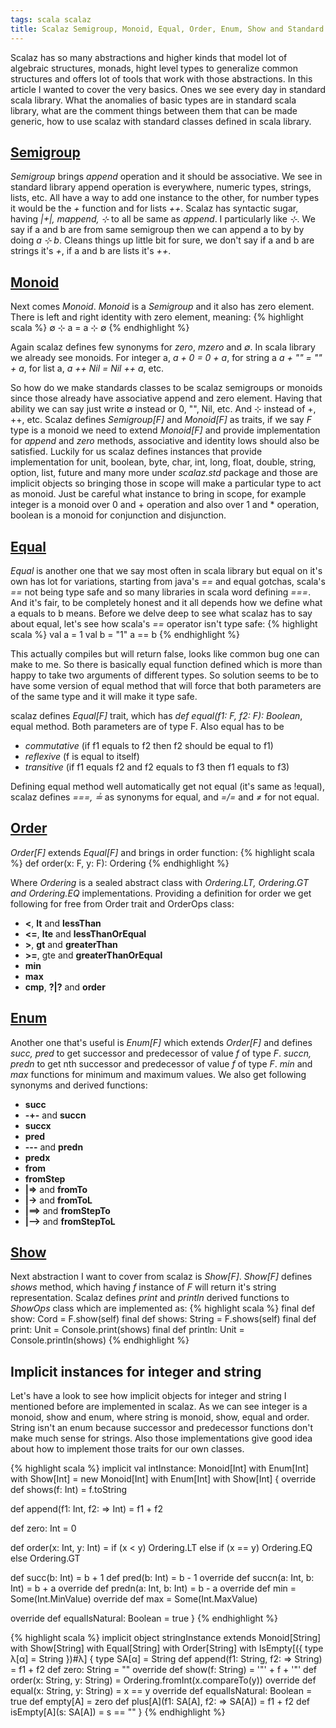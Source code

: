 ```yaml
---
tags: scala scalaz
title: Scalaz Semigroup, Monoid, Equal, Order, Enum, Show and Standard Scala Classes
---
```


Scalaz has so many abstractions and higher kinds that model lot of
algebraic structures, monads, hight level types to generalize common structures
and offers lot of tools that work with those abstractions.
In this article I wanted to cover the very basics. Ones we see every day
in standard scala library. What the anomalies of basic types are in standard
scala library, what are the comment things between them that can be made
generic, how to use scalaz with standard classes defined in scala library.

## [Semigroup](#semigroup)
*Semigroup* brings *append* operation and it
should be associative. We see in standard library append operation is
everywhere, numeric types, strings, lists, etc. All have a way to add one
instance to the other, for number types it would be the *+* function and
for lists *++*. Scalaz has syntactic sugar, having *|+|, mappend, ⊹* to all
be same as *append*. I particularly like *⊹*. We say if a and b are from same
semigroup then we can append a to by by doing *a ⊹ b*. Cleans things up little
bit for sure, we don't say if a and b are strings it's *+*, if a and b are
lists it's *++*.

## [Monoid](#monoid)
Next comes *Monoid*. *Monoid* is a *Semigroup* and it also has zero element.
There is left and right identity with zero element, meaning:
{% highlight scala %}
∅ ⊹ a = a ⊹ ∅
{% endhighlight %}

Again scalaz defines few synonyms for *zero*, *mzero* and *∅*. In scala library
we already see monoids. For integer a, *a + 0 = 0 + a*, for string a
*a + "" = "" + a*, for list a, *a ++ Nil = Nil ++ a*, etc.

So how do we make standards classes to be scalaz semigroups or monoids since
those already have associative append and zero element. Having that
ability we can say just write ∅ instead or 0, "", Nil, etc.
And ⊹ instead of +, ++, etc. Scalaz defines *Semigroup[F]* and *Monoid[F]* as
traits, if we say *F* type is a monoid we need to extend *Monoid[F]* and
provide implementation for *append* and *zero* methods, associative and identity lows
should also be satisfied. Luckily for us scalaz defines instances that provide
implementation for unit, boolean, byte, char, int, long, float, double, string,
option, list, future and many more under *scalaz.std* package and those are
implicit objects so bringing those in scope will make a particular type to act
as monoid. Just be careful what instance to bring in scope, for example
integer is a monoid over 0 and + operation and also over 1 and * operation,
boolean is a monoid for conjunction and disjunction.

## [Equal](#equal)
*Equal* is another one that we say most often in scala library but equal on
it's own has lot for variations, starting from java's *==* and
equal gotchas, scala's *==* not being type safe and so many
libraries in scala word defining *===*. And it's fair, to be completely
honest and it all depends how we define what a equals to b means.
Before we delve deep to see what scalaz has to say about equal, let's see how
scala's *==* operator isn't type safe:
{% highlight scala %}
val a = 1
val b = "1"
a == b
{% endhighlight %}

This actually compiles but will return false, looks like common bug one can make
to me. So there is basically equal function defined which is more than happy
to take two arguments of different types. So solution seems to be to have
some version of equal method that will force that both parameters are of the
same type and it will make it type safe.

scalaz defines *Equal[F]* trait, which has *def equal(f1: F, f2: F): Boolean*,
equal method. Both parameters are of type F. Also equal has to be

* *commutative* (if f1 equals to f2 then f2 should be equal to f1)
* *reflexive* (f is equal to itself)
* *transitive* (if f1 equals f2 and f2 equals to f3 then f1 equals to f3) 

Defining equal method well automatically get not equal (it's same as !equal),
scalaz defines *===, ≟* as synonyms for equal, and *=/=* and *≠* for
not equal.

## [Order](#order)
*Order[F]* extends *Equal[F]* and brings in order function:
{% highlight scala %}
def order(x: F, y: F): Ordering 
{% endhighlight %}

Where *Ordering* is a sealed abstract class with 
*Ordering.LT, Ordering.GT and Ordering.EQ* implementations. Providing a
definition for order we get following for free from Order trait and OrderOps
class:

* **<**, **lt** and **lessThan**
* **<=**, **lte** and **lessThanOrEqual**
* **\>**, **gt** and **greaterThan**
* **\>=**, gte and **greaterThanOrEqual**
* **min**
* **max**
* **cmp**, **?\|?** and **order**

## [Enum](#enum)
Another one that's useful is *Enum[F]* which extends *Order[F]* and
defines *succ, pred* to get successor and predecessor of value *f* of type *F*.
*succn, predn* to get nth successor and predecessor of value *f* of type *F*.
*min* and *max* functions for minimum and maximum values. We also get following
synonyms and derived functions:

* **succ**
* **-+-** and **succn**
* **succx**
* **pred**
* **---** and **predn**
* **predx**
* **from**
* **fromStep**
* **\|=>** and **fromTo**
* **\|->** and **fromToL**
* **\|==>** and **fromStepTo**
* **\|-->** and **fromStepToL**

## [Show](#show)
Next abstraction I want to cover from scalaz is *Show[F]*. *Show[F]* defines
*shows* method, which having *f* instance of *F* will return it's string
representation. Scalaz defines *print* and *println* derived functions to
*ShowOps* class which are implemented as:
{% highlight scala %}
final def show: Cord = F.show(self)
final def shows: String = F.shows(self)
final def print: Unit = Console.print(shows)
final def println: Unit = Console.println(shows)
{% endhighlight %}

## Implicit instances for integer and string
Let's have a look to see how implicit objects for integer and string I mentioned
before are implemented in scalaz. As we can see integer is a monoid,
show and enum, where string is monoid, show, equal and order.
String isn't an enum because successor and predecessor functions don't make
much sense for strings. Also those implementations give good idea about
how to implement those traits for our own classes.

{% highlight scala %}
implicit val intInstance: Monoid[Int] with Enum[Int] with Show[Int] = new Monoid[Int] with Enum[Int] with Show[Int] {
  override def shows(f: Int) = f.toString
  
  def append(f1: Int, f2: => Int) = f1 + f2
  
  def zero: Int = 0
  
  def order(x: Int, y: Int) = if (x < y) Ordering.LT else if (x == y) Ordering.EQ else Ordering.GT
  
  def succ(b: Int) = b + 1
  def pred(b: Int) = b - 1
  override def succn(a: Int, b: Int) = b + a
  override def predn(a: Int, b: Int) = b - a
  override def min = Some(Int.MinValue)
  override def max = Some(Int.MaxValue)
  
  override def equalIsNatural: Boolean = true
}
{% endhighlight %}

{% highlight scala %}
implicit object stringInstance extends Monoid[String] with Show[String] with Equal[String] with Order[String] with IsEmpty[({ type λ[α] = String })#λ] {
  type SA[α] = String
  def append(f1: String, f2: => String) = f1 + f2
  def zero: String = ""
  override def show(f: String) = '"' + f + '"'
  def order(x: String, y: String) = Ordering.fromInt(x.compareTo(y))
  override def equal(x: String, y: String) = x == y
  override def equalIsNatural: Boolean = true
  def empty[A] = zero
  def plus[A](f1: SA[A], f2: => SA[A]) = f1 + f2
  def isEmpty[A](s: SA[A]) = s == ""
}
{% endhighlight %}
